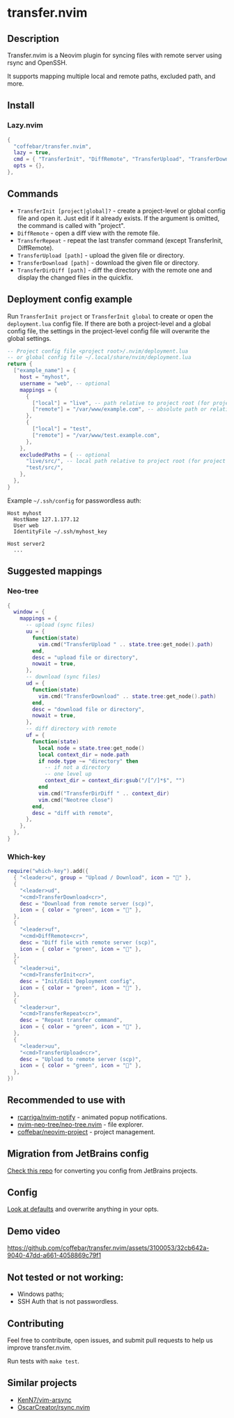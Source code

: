 # transfer.nvim

## Description

Transfer.nvim is a Neovim plugin for syncing files with remote server using rsync and OpenSSH.

It supports mapping multiple local and remote paths, excluded path, and more.

## Install

### Lazy.nvim

```lua
{
  "coffebar/transfer.nvim",
  lazy = true,
  cmd = { "TransferInit", "DiffRemote", "TransferUpload", "TransferDownload", "TransferDirDiff", "TransferRepeat" },
  opts = {},
},
```

## Commands

- `TransferInit [project|global]?` - create a project-level or global config file and open it. Just edit if it already exists. If the argument is omitted, the command is called with "project".
- `DiffRemote` - open a diff view with the remote file.
- `TransferRepeat` - repeat the last transfer command (except TransferInit, DiffRemote).
- `TransferUpload [path]` - upload the given file or directory.
- `TransferDownload [path]` - download the given file or directory.
- `TransferDirDiff [path]` - diff the directory with the remote one and display the changed files in the quickfix.

## Deployment config example
Run `TransferInit project` or `TransferInit global` to create or open the `deployment.lua` config file.
If there are both a project-level and a global config file, the settings in the project-level config file will overwrite the global settings.

```lua
-- Project config file <project root>/.nvim/deployment.lua
-- or global config file ~/.local/share/nvim/deployment.lua
return {
  ["example_name"] = {
    host = "myhost",
    username = "web", -- optional
    mappings = {
      {
        ["local"] = "live", -- path relative to project root (for project config file) or absolute path (for global config file)
        ["remote"] = "/var/www/example.com", -- absolute path or relative to user home
      },
      {
        ["local"] = "test",
        ["remote"] = "/var/www/test.example.com",
      },
    },
    excludedPaths = { -- optional
      "live/src/", -- local path relative to project root (for project config file) or absolute path (for global config file)
      "test/src/",
    },
  },
}
```

Example `~/.ssh/config` for passwordless auth:

```ssh
Host myhost
  HostName 127.1.177.12
  User web
  IdentityFile ~/.ssh/myhost_key

Host server2
  ...
```

## Suggested mappings

### Neo-tree

```lua
{
  window = {
    mappings = {
      -- upload (sync files)
      uu = {
        function(state)
          vim.cmd("TransferUpload " .. state.tree:get_node().path)
        end,
        desc = "upload file or directory",
        nowait = true,
      },
      -- download (sync files)
      ud = {
        function(state)
          vim.cmd("TransferDownload" .. state.tree:get_node().path)
        end,
        desc = "download file or directory",
        nowait = true,
      },
      -- diff directory with remote
      uf = {
        function(state)
          local node = state.tree:get_node()
          local context_dir = node.path
          if node.type ~= "directory" then
            -- if not a directory
            -- one level up
            context_dir = context_dir:gsub("/[^/]*$", "")
          end
          vim.cmd("TransferDirDiff " .. context_dir)
          vim.cmd("Neotree close")
        end,
        desc = "diff with remote",
      },
    },
  },
}
```

### Which-key

```lua
require("which-key").add({
  { "<leader>u", group = "Upload / Download", icon = "" },
  {
    "<leader>ud",
    "<cmd>TransferDownload<cr>",
    desc = "Download from remote server (scp)",
    icon = { color = "green", icon = "󰇚" },
  },
  {
    "<leader>uf",
    "<cmd>DiffRemote<cr>",
    desc = "Diff file with remote server (scp)",
    icon = { color = "green", icon = "" },
  },
  {
    "<leader>ui",
    "<cmd>TransferInit<cr>",
    desc = "Init/Edit Deployment config",
    icon = { color = "green", icon = "" },
  },
  {
    "<leader>ur",
    "<cmd>TransferRepeat<cr>",
    desc = "Repeat transfer command",
    icon = { color = "green", icon = "󰑖" },
  },
  {
    "<leader>uu",
    "<cmd>TransferUpload<cr>",
    desc = "Upload to remote server (scp)",
    icon = { color = "green", icon = "󰕒" },
  },
})
```

## Recommended to use with

- [rcarriga/nvim-notify](https://github.com/rcarriga/nvim-notify) - animated popup notifications.
- [nvim-neo-tree/neo-tree.nvim](https://github.com/nvim-neo-tree/neo-tree.nvim) - file explorer.
- [coffebar/neovim-project](https://github.com/coffebar/neovim-project) - project management.

## Migration from JetBrains config

[Check this repo](https://github.com/coffebar/jetbrains-deployment-config-to-lua) for converting you config from JetBrains projects.

## Config

[Look at defaults](https://github.com/coffebar/transfer.nvim/blob/main/lua/transfer/config.lua) and overwrite anything in your opts.

## Demo video

https://github.com/coffebar/transfer.nvim/assets/3100053/32cb642a-9040-47dd-a661-4058869c79f1

## Not tested or not working:

- Windows paths;
- SSH Auth that is not passwordless.

## Contributing

Feel free to contribute, open issues, and submit pull requests to help us improve transfer.nvim.

Run tests with `make test`.

## Similar projects

- [KenN7/vim-arsync](https://github.com/KenN7/vim-arsync)
- [OscarCreator/rsync.nvim](https://github.com/OscarCreator/rsync.nvim)

